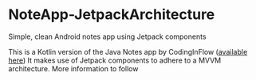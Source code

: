 # NoteApp-JetpackArchitecture
Simple, clean Android notes app using Jetpack components


This is a Kotlin version of the Java Notes app by CodingInFlow ([available here](https://www.youtube.com/watch?v=ARpn-1FPNE4&list=PLrnPJCHvNZuDihTpkRs6SpZhqgBqPU118&index=1))
It makes use of Jetpack components to adhere to a MVVM architecture. More information to follow 
